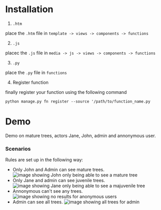 # Installation

1. `.htm` 

place the `.htm` file in `template -> views -> components -> functions`

2. `.js`

placec the `.js` file in `media -> js -> views -> components -> functions`

3. `.py`

place the `.py` file in `functions`

4. Register function

finally register your function using the following command

```
python manage.py fn register --source '/path/to/function_name.py
```

# Demo
Demo on mature trees, actors Jane, John, admin and annonymous user.

### Scenarios

Rules are set up in the following way:
- Only John and Admin can see mature trees.
![image showing John only being able to see a mature tree](https://github.com/KacperSzyf/arches_functions/blob/main/eamena/ringfencing_function/imags/john.png)
- Only Jane and admin can see juvenile trees.
![image showing Jane only being able to see a majuvenile tree](https://github.com/KacperSzyf/arches_functions/blob/main/eamena/ringfencing_function/imags/jane.png)
- Annonymous can't see any trees.
![image showing no results for anonymous users](https://github.com/KacperSzyf/arches_functions/blob/main/eamena/ringfencing_function/imags/anon.png)
- Admin can see all trees.
![image showing all trees for admin](https://github.com/KacperSzyf/arches_functions/blob/main/eamena/ringfencing_function/imags/admin.png)
